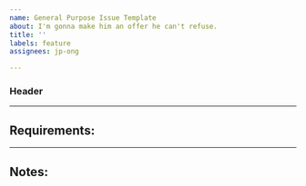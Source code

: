 ```yaml
---
name: General Purpose Issue Template
about: I'm gonna make him an offer he can't refuse.
title: ''
labels: feature
assignees: jp-ong

---
```


### Header

---

**Requirements**:
-

---

**Notes**:
-
